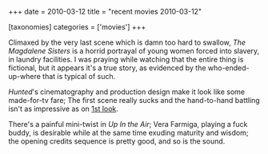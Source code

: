+++
date = 2010-03-12
title = "recent movies 2010-03-12"

[taxonomies]
categories = ['movies']
+++

Climaxed by the very last scene which is damn too hard to swallow, *The
Magdalene Sisters* is a horrid portrayal of young women forced into
slavery, in laundry facilities. I was praying while watching that the
entire thing is fictional, but it appears it\'s a true story, as
evidenced by the who-ended-up-where that is typical of such.

*Hunted*\'s cinematography and production design make it look like some
made-for-tv fare; The first scene really sucks and the hand-to-hand
battling isn\'t as impressive as on [1st look].

There\'s a painful mini-twist in *Up In the Air*; Vera Farmiga, playing
a fuck buddy, is desirable while at the same time exuding maturity and
wisdom; the opening credits sequence is pretty good, and so is the
sound.

  [1st look]: http://tshepang.net/the-hunted-2003
